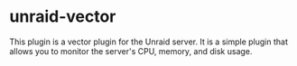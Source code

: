 # unraid-vector
This plugin is a vector plugin for the Unraid server. It is a simple plugin that allows you to monitor the server's CPU, memory, and disk usage.
